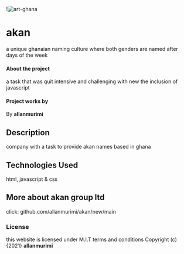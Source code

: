 !![art-ghana](https://user-images.githubusercontent.com/89457206/132175101-f5f7ee01-9535-4edd-9097-5f6043f71b73.jpg)
# akan
a unique ghanaian naming culture where both genders are named after days of the week
#### About the project
a task that was quit intensive and challenging with new the inclusion of javascript
#### Project works by
By **allanmurimi**
## Description
company with a task to provide akan names based in ghana
## Technologies Used
html, javascript & css
## More about akan group ltd
click: github.com/allanmurimi/akan/new/main
### License
this website is licensed under M.I.T terms and conditions
Copyright (c) {2021} **allanmurimi**
